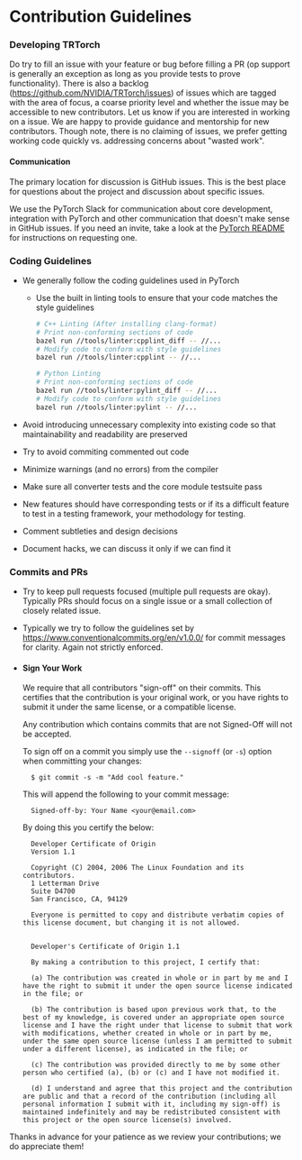 # Contribution Guidelines

### Developing TRTorch

Do try to fill an issue with your feature or bug before filling a PR (op support is generally an exception as long as you provide tests to prove functionality). There is also a backlog (https://github.com/NVIDIA/TRTorch/issues) of issues which are tagged with the area of focus, a coarse priority level and whether the issue may be accessible to new contributors. Let us know if you are interested in working on a issue. We are happy to provide guidance and mentorship for new contributors. Though note, there is no claiming of issues, we prefer getting working code quickly vs. addressing concerns about "wasted work".

#### Communication

The primary location for discussion is GitHub issues. This is the best place for questions about the project and discussion about specific issues.

We use the PyTorch Slack for communication about core development, integration with PyTorch and other communication that doesn't make sense in GitHub issues. If you need an invite, take a look at the [PyTorch README](https://github.com/pytorch/pytorch/blob/master/README.md) for instructions on requesting one.

### Coding Guidelines

- We generally follow the coding guidelines used in PyTorch

    - Use the built in linting tools to ensure that your code matches the style guidelines
      ```sh
      # C++ Linting (After installing clang-format)
      # Print non-conforming sections of code
      bazel run //tools/linter:cpplint_diff -- //...
      # Modify code to conform with style guidelines
      bazel run //tools/linter:cpplint -- //...

      # Python Linting
      # Print non-conforming sections of code
      bazel run //tools/linter:pylint_diff -- //...
      # Modify code to conform with style guidelines
      bazel run //tools/linter:pylint -- //...
      ```

- Avoid introducing unnecessary complexity into existing code so that maintainability and readability are preserved

- Try to avoid commiting commented out code

- Minimize warnings (and no errors) from the compiler

- Make sure all converter tests and the core module testsuite pass

- New features should have corresponding tests or if its a difficult feature to test in a testing framework, your methodology for testing.

- Comment subtleties and design decisions

- Document hacks, we can discuss it only if we can find it

### Commits and PRs

- Try to keep pull requests focused (multiple pull requests are okay). Typically PRs should focus on a single issue or a small collection of closely related issue.

- Typically we try to follow the guidelines set by https://www.conventionalcommits.org/en/v1.0.0/ for commit messages for clarity. Again not strictly enforced.

- #### Sign Your Work
    We require that all contributors "sign-off" on their commits. This certifies that the contribution is your original work, or you have rights to submit it under the same license, or a compatible license.

    Any contribution which contains commits that are not Signed-Off will not be accepted.

    To sign off on a commit you simply use the `--signoff` (or `-s`) option when committing your changes:

        $ git commit -s -m "Add cool feature."

    This will append the following to your commit message:

        Signed-off-by: Your Name <your@email.com>

    By doing this you certify the below:

        Developer Certificate of Origin
        Version 1.1

        Copyright (C) 2004, 2006 The Linux Foundation and its contributors.
        1 Letterman Drive
        Suite D4700
        San Francisco, CA, 94129

        Everyone is permitted to copy and distribute verbatim copies of this license document, but changing it is not allowed.


        Developer's Certificate of Origin 1.1

        By making a contribution to this project, I certify that:

        (a) The contribution was created in whole or in part by me and I have the right to submit it under the open source license indicated in the file; or

        (b) The contribution is based upon previous work that, to the best of my knowledge, is covered under an appropriate open source license and I have the right under that license to submit that work with modifications, whether created in whole or in part by me, under the same open source license (unless I am permitted to submit under a different license), as indicated in the file; or

        (c) The contribution was provided directly to me by some other person who certified (a), (b) or (c) and I have not modified it.

        (d) I understand and agree that this project and the contribution are public and that a record of the contribution (including all personal information I submit with it, including my sign-off) is maintained indefinitely and may be redistributed consistent with this project or the open source license(s) involved.


Thanks in advance for your patience as we review your contributions; we do appreciate them!
